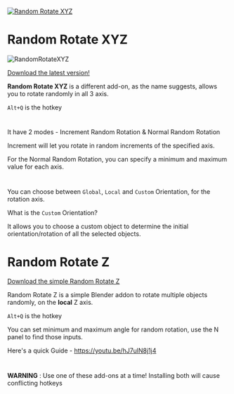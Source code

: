 #
[![Random Rotate XYZ](https://github.com/abhiraaid/RandomRotate/assets/108699606/4a589a63-584d-496e-b03b-00b53b81d8ce)](https://youtu.be/9dN-AmmAko4)

# Random Rotate XYZ

![RandomRotateXYZ](https://github.com/abhiraaid/RandomRotate/assets/108699606/9a714cbf-acc9-4410-8455-d20ce06ec8df)

[Download the latest version!](https://github.com/abhiraaid/RandomRotate/releases/tag/RandomRotateXYZ-2-1)

**Random Rotate XYZ** is a different add-on, as the name suggests, allows you to rotate randomly in all 3 axis. 

`Alt+Q` is the hotkey

#

It have 2 modes - Increment Random Rotation & Normal Random Rotation

Increment will let you rotate in random increments of the specified axis.

For the Normal Random Rotation, you can specify a minimum and maximum value for each axis.

#

You can choose between `Global`, `Local` and `Custom` Orientation, for the rotation axis.

What is the `Custom` Orientation?

It allows you to choose a custom object to determine the initial orientation/rotation of all the selected objects.

#
#
# Random Rotate Z

[Download the simple Random Rotate Z](https://github.com/abhiraaid/RandomRotate/releases/tag/RandomRotateZ-1-1)

Random Rotate Z is a simple Blender addon to rotate multiple objects randomly, on the **local** Z axis.

`Alt+Q` is the hotkey

You can set minimum and maximum angle for random rotation, use the N panel to find those inputs.

Here's a quick Guide - https://youtu.be/hJ7ulN8j1j4

#
#
**WARNING** : Use one of these add-ons at a time! Installing both will cause conflicting hotkeys
#

